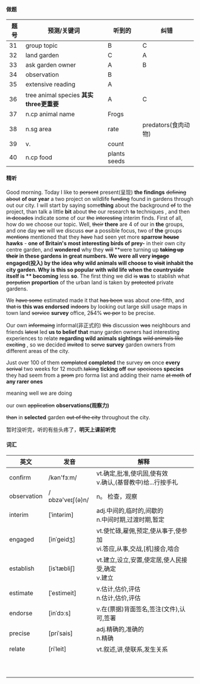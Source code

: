 #### 做题



| 题号 | 预测/关键词                              | 听到的       | 纠错                |
| ---- | ---------------------------------------- | ------------ | ------------------- |
| 31   | group topic                              | B            | C                   |
| 32   | land garden                              | C            | A                   |
| 33   | ask garden owner                         | A            | B                   |
| 34   | observation                              | B            |                     |
| 35   | extensive reading                        | A            |                     |
| 36   | tree animal species  **其实three更重要** | A            | C                   |
| 37   | n.cp animal name                         | Frogs        |                     |
| 38   | n.sg area                                | rate         | predators(食肉动物) |
| 39   | v.                                       | count        |                     |
| 40   | n.cp food                                | plants seeds |                     |



#### 精听

Good morning. Today I like to ~~persent~~ present(呈现) **the findings** ~~defining~~  ~~about~~ **of our year** a two project on wildlife ~~funding~~ found in gardens through out our city. I will start by saying some**thing**  about the background ~~of~~ to the project, than talk a little **bit** about ~~the~~ our research ~~ta~~ techniques , and then ~~in decades~~ indicate some of our ~~the~~ ~~interesting~~ interim finds. First of all, how do we choose our topic.  Well, ~~their~~ **there** are 4 of our in **the** groups,  and one day ~~we~~ will we discuss ~~our~~ a possible focus,  two of **the** groups ~~mentions~~ mentioned that they ~~have~~ had seen yet more  **sparrow ~~house~~ hawks** - **one of Britain's most interesting birds of prey-**  in their own city centre  garden, and **wondered** why  they ~~will~~ **were turning up **~~taking up their~~ in these gardens in great numbers.  We were all very ~~ingage~~ engaged(投入) by the idea why wild animals will choose to ~~visit~~ inhabit the city garden. Why is this so popular with wild life when the countryside itself **is	** becom**ing** less **so**. The first thing we did ~~is~~ **was** to stablish what ~~porpution~~ **proportion** of the urban land is taken by ~~protected~~ private gardens. 

We ~~have some~~ estimated made it that ~~has been~~ was about one-fifth, and ~~that is~~ **this was endorsed** ~~indoors~~ by looking out  large skill usage maps in town land ~~service~~ **survey** office, 2~~5~~4% ~~we per~~ to be precise.

Our own ~~informaing~~  informal(非正式的) ~~this~~ discussion ~~was~~ neighbours and friends ~~latest~~  led **us to belief that** many garden owners had interesting experiences to relate **regarding wild animals sightings**   ~~wild animals like exciting~~ , so we decided ~~invited~~ to ~~serve~~ **survey** garden owners from different areas of the city.

Just over 100 of them ~~complated~~ **completed** the survey ~~on~~ once **every** ~~serival~~ two weeks for 12 mouth.~~taking~~ **ticking off** ~~our~~ ~~specieces~~ **species** they had seem from a ~~prom~~ pro forma list and adding their name ~~at moth~~ **of any rarer ones**

meaning well we are doing 

our own ~~application~~ **observations(观察力)**

~~than~~ in **selected** garden ~~out of  the city~~ throughout the city.

暂时没听完，听的有些头疼了，**明天上课前听完**

#### 词汇

| 英文        | 发音            | 解释                                                         |
| ----------- | --------------- | ------------------------------------------------------------ |
| confirm     | /kən'fɜːm/      | vt.确定,批准,使巩固,使有效<br/>v.确认,(基督教中)给...行按手礼 |
| observation | /ɒbzə'veɪʃ(ə)n/ | n。 检查，观察                                               |
| interim     | [ˈintərim]      | adj.中间的,临时的,间歇的<br/>n.中间时期,过渡时期,暂定        |
| engaged     | [inˈɡeidʒ]      | vt.使忙碌,雇佣,预定,使从事于,使参加<br/>vi.答应,从事,交战,[机]接合,啮合 |
| establish   | [isˈtæbliʃ]     | vt.建立,设立,安置,使定居,使人民接受,确定<br/>v.建立          |
| estimate    | [ˈestimeit]     | v.估计,估价,评估<br/>n.估计,估价,评估                        |
| endorse     | [inˈdɔːs]       | v.在(票据)背面签名,签注(文件),认可,签署                      |
| precise     | [priˈsais]      | adj.精确的,准确的<br/>n.精确                                 |
| relate      | [riˈleit]       | vt.叙述,讲,使联系,发生关系                                   |
|             |                 |                                                              |
|             |                 |                                                              |
|             |                 |                                                              |
|             |                 |                                                              |
|             |                 |                                                              |
|             |                 |                                                              |
|             |                 |                                                              |
|             |                 |                                                              |
|             |                 |                                                              |
|             |                 |                                                              |


